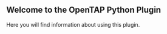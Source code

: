 Welcome to the OpenTAP Python Plugin
--------------------------------

Here you will find information about using this plugin.